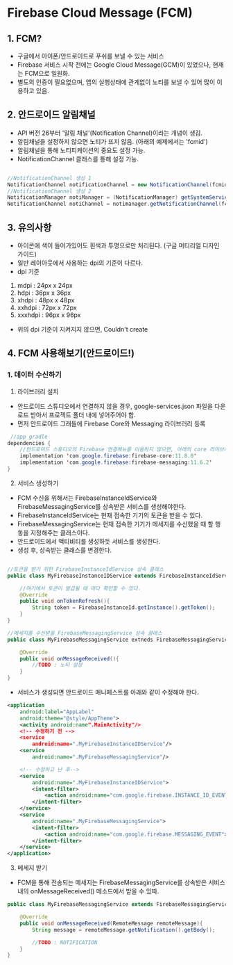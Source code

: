 # Firebase Cloud Message (FCM)

## 1. FCM?
- 구글에서 아이폰/안드로이드로 푸쉬를 보낼 수 있는 서비스
- Firebase 서비스 시작 전에는 Google Cloud Message(GCM)이 있었으나, 현재는 FCM으로 일원화.
- 별도의 인증이 필요없으며, 앱의 실행상태에 관계없이 노티를 보낼 수 있어 많이 이용하고 있음.

## 2. 안드로이드 알림채널
- API 버전 26부터 '알림 채널'(Notification Channel)이라는 개념이 생김.
- 알림채널을 설정하지 않으면 노티가 뜨지 않음. (아래의 예제에서는 'fcmid')
- 알림채널을 통해 노티피케이션의 중요도 설정 가능.
- NotificationChannel 클래스를 통해 설정 가능.
```java

//NotificationChannel 생성 1
NotificationChannel notificationChannel = new NotificationChannel(fcmid, name, importance);
//NotificationChannel 생성 2
NotificationManager notiManager = (NotificationManager) getSystemService(Context.NOTIFICATION_SERVICE);
NotificationChannel notiChannel = notimanager.getNotificationChannel(fcmid);
```

## 3. 유의사항
- 아이콘에 색이 들어가있어도 흰색과 투명으로만 처리된다. (구글 머티리얼 디자인 가이드)
- 일반 레이아웃에서 사용하는 dpi의 기준이 다르다.
- dpi 기준
 1) mdpi : 24px x 24px
 2) hdpi : 36px x 36px
 3) xhdpi : 48px x 48px
 4) xxhdpi : 72px x 72px
 5) xxxhdpi : 96px x 96px
- 위의 dpi 기준이 지켜지지 않으면, Couldn't create 

## 4. FCM 사용해보기(안드로이드!)

### 1. 데이터 수신하기
1) 라이브러리 설치

 - 안드로이드 스튜디오에서 연결하지 않을 경우, google-services.json 파일을 다운로드 받아서 프로젝트 폴더 내에 넣어주어야 함.
 - 먼저 안드로이드 그래들에 Firebase Core와 Messaging 라이브러리 등록
```java
 //app gradle
dependencies {
    //안드로이드 스튜디오의 Firebase 연결메뉴를 이용하지 않으면, 아래의 core 라이브러리도 가져와야 함.
    implementation 'com.google.firebase:firebase-core:11.8.0'
    implementation 'com.google.firebase:firebase-messaging:11.6.2'
}
```

2) 서비스 생성하기
 - FCM 수신을 위해서는 FirebaseInstanceIdService와 FirebaseMessagingService를 상속받은 서비스를 생성해야한다.
 - FirebaseInstanceIdService는 현재 접속한 기기의 토큰을 받을 수 있다.
 - FirebaseMessagingService는 현재 접속한 기기가 메세지를 수신했을 때 할 행동을 지정해주는 클래스이다.
 - 안드로이드에서 액티비티를 생성하듯 서비스를 생성한다.
 - 생성 후, 상속받는 클래스를 변경한다.
```java

//토큰을 받기 위한 FirebaseInstanceIdService 상속 클래스
public class MyFirebaseInstanceIDService extends FirebaseInstanceIdService {

    //여기에서 토큰이 발급될 때 마다 확인할 수 있다.
    @Override
    public void onTokenRefresh(){
        String token = FirebaseInstanceId.getInstance().getToken();
    }
}

//메세지를 수신받을 FirebaseMessagingService 상속 클래스
public class MyFirebaseMessagingService extneds FirebaseMessagingService {

    @Override
    public void onMessageReceived(){
        //TODO : 노티 설정
    }
}
```
 - 서비스가 생성되면 안드로이드 매니페스트를 아래와 같이 수정해야 한다. 
```xml
<application
    android:label="AppLabel"
    android:theme="@style/AppTheme">
    <activity android:name".MainActivity"/>
    <!-- 수정하기 전 -->
    <service
        android:name=".MyFirebaseInstanceIDService"/>
    <service
        android:name=".MyFirebaseMessagingService"/>

    <!-- 수정하고 난 후-->
    <service 
        android:name=".MyFirebaseInstanceIDService">
        <intent-filter>
            <action android:name="com.google.firebase.INSTANCE_ID_EVENT">
        </intent-filter>
    </service>
    <service
        android:name=".MyFirebaseMessagingService">
        <intent-filter>
            <action android:name="com.google.firebase.MESSAGING_EVENT">
        </intent-filter>
    </service>            
</application>        
``` 

3) 메세지 받기
- FCM을 통해 전송되는 메세지는 FirebaseMessagingService를 상속받은 서비스 내의 onMessageReceived() 메소드에서 받을 수 있따.
```java
public class MyFirebaseMessagingService extends FirebaseMessagingService {

    @Override
    public void onMessageReceived(RemoteMessage remoteMessage){
        String message = remoteMessage.getNotification().getBody();

        //TODO : NOTIFICATION
    }
}
```